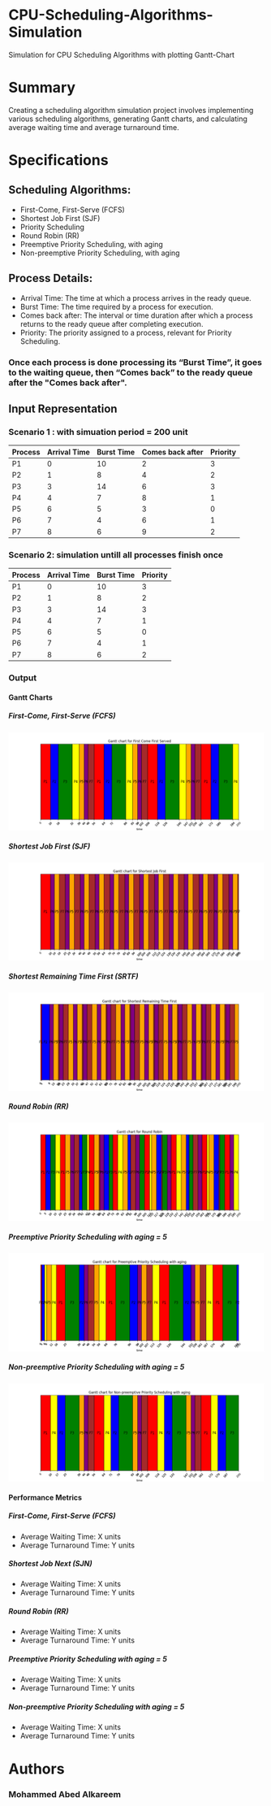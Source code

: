 # CPU-Scheduling-Algorithms-Simulation
Simulation for CPU Scheduling Algorithms with plotting Gantt-Chart

# Summary

Creating a scheduling algorithm simulation project involves implementing various scheduling algorithms, generating Gantt charts, and calculating average waiting time and average turnaround time.

# Specifications
## Scheduling Algorithms:

- First-Come, First-Serve (FCFS)
- Shortest Job First (SJF)
- Priority Scheduling
- Round Robin (RR)
- Preemptive Priority Scheduling, with aging
- Non-preemptive Priority Scheduling, with aging

## Process Details:

- Arrival Time: The time at which a process arrives in the ready queue.
- Burst Time: The time required by a process for execution.
- Comes back after: The interval or time duration after which a process returns to the ready queue after completing execution.
- Priority: The priority assigned to a process, relevant for Priority Scheduling.
### Once each process is done processing its “Burst Time”, it goes to the waiting queue, then “Comes back” to the ready queue after the "Comes back after".

## Input Representation
### Scenario 1 : with simuation period = 200 unit
| Process | Arrival Time | Burst Time | Comes back after | Priority |
|---------|--------------|------------|-------------------|----------|
| P1      | 0            | 10         | 2                 | 3        |
| P2      | 1            | 8          | 4                 | 2        |
| P3      | 3            | 14         | 6                 | 3        |
| P4      | 4            | 7          | 8                 | 1        |
| P5      | 6            | 5          | 3                 | 0        |
| P6      | 7            | 4          | 6                 | 1        |
| P7      | 8            | 6          | 9                 | 2        |


### Scenario 2: simulation untill all processes finish once
| Process | Arrival Time | Burst Time |  Priority |
|---------|--------------|------------|----------|
| P1      | 0            | 10         | 3        |
| P2      | 1            | 8          |  2        |
| P3      | 3            | 14         |  3        |
| P4      | 4            | 7          |  1        |
| P5      | 6            | 5          |  0        |
| P6      | 7            | 4          | 1        |
| P7      | 8            | 6          |  2        |



### Output

#### Gantt Charts

##### First-Come, First-Serve (FCFS)

![FCFS Gantt Chart](/Gantt_Charts/First_Come_First_Served_1.png)

##### Shortest Job First (SJF)

![SJN Gantt Chart](/Gantt_Charts/Shortest_Job_First_1.png)

##### Shortest Remaining Time First (SRTF)

![SJN Gantt Chart](/Gantt_Charts/Shortest_Remaining_Time_First_1.png)


##### Round Robin (RR)

![Round Robin Gantt Chart](/Gantt_Charts/Round_Robin_1.png)

##### Preemptive Priority Scheduling with aging = 5

![Preemptive Priority Scheduling Gantt Chart](/Gantt_Charts/Preemptive_Priority_Scheduling_with_aging_1.png)

##### Non-preemptive Priority Scheduling with aging = 5

![Non-preemptive Priority Scheduling Gantt Chart](/Gantt_Charts/Non-preemptive_Priority_Scheduling_with_aging_1.png)

#### Performance Metrics

##### First-Come, First-Serve (FCFS)

- Average Waiting Time: X units
- Average Turnaround Time: Y units

##### Shortest Job Next (SJN)

- Average Waiting Time: X units
- Average Turnaround Time: Y units

##### Round Robin (RR)

- Average Waiting Time: X units
- Average Turnaround Time: Y units

##### Preemptive Priority Scheduling with aging = 5

- Average Waiting Time: X units
- Average Turnaround Time: Y units

##### Non-preemptive Priority Scheduling with aging = 5

- Average Waiting Time: X units
- Average Turnaround Time: Y units
  
# Authors

### Mohammed Abed Alkareem

